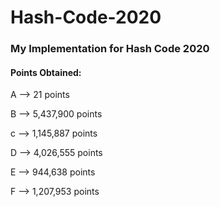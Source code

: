# Hash-Code-2020
### My Implementation for Hash Code 2020

#### Points Obtained:

A --> 21 points

B --> 5,437,900 points

c --> 1,145,887 points

D --> 4,026,555 points

E --> 944,638 points

F --> 1,207,953 points

